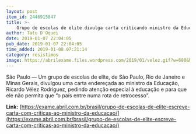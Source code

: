 ```yaml
---
layout: post
item_id: 2446915847
title: >-
    Grupo de escolas de elite divulga carta criticando ministro da Educação
author: Tatu D'Oquei
date: 2019-01-07 22:04:05
pub_date: 2019-01-07 22:04:05
time_added: 2019-01-08 07:21:14
category: resistimos
image: https://abrilexame.files.wordpress.com/2019/01/velez.gif?w=680&h=453&crop=1
---
```


São Paulo — Um grupo de escolas de elite, de São Paulo, Rio de Janeiro e Minas Gerais, divulgou uma carta endereçada ao ministro da Educação, Ricardo Vélez Rodriguez, pedindo atenção especial à educação e para que ele não permita que “o país entre numa rota de retrocesso”.

**Link:** [https://exame.abril.com.br/brasil/grupo-de-escolas-de-elite-escreve-carta-com-criticas-ao-ministro-da-educacao/](https://exame.abril.com.br/brasil/grupo-de-escolas-de-elite-escreve-carta-com-criticas-ao-ministro-da-educacao/)

